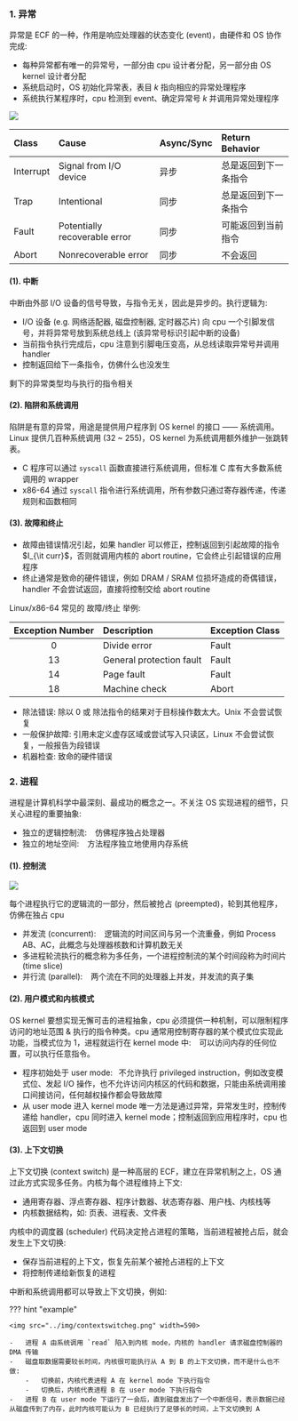 ### 1. 异常

异常是 ECF 的一种，作用是响应处理器的状态变化 (event)，由硬件和 OS 协作完成:

-   每种异常都有唯一的异常号，一部分由 cpu 设计者分配，另一部分由 OS kernel 设计者分配
-   系统启动时，OS 初始化异常表，表目 $k$ 指向相应的异常处理程序
-   系统执行某程序时，cpu 检测到 event、确定异常号 $k$ 并调用异常处理程序

<font class="i_l_b%30" id="cpu generates addr of handler">
<img src="../img/gen_addr_of_handler.png">
</font>

<font class="t_a%0&0_b%10_h%3&0">

| Class     | Cause                         | Async/Sync | Return Behavior      |
| :-------- | :---------------------------- | :--------- | :------------------- |
| Interrupt | Signal from I/O device        | 异步       | 总是返回到下一条指令 |
| Trap      | Intentional                   | 同步       | 总是返回到下一条指令 |
| Fault     | Potentially recoverable error | 同步       | 可能返回到当前指令   |
| Abort     | Nonrecoverable error          | 同步       | 不会返回             |

</font>

#### (1). 中断

中断由外部 I/O 设备的信号导致，与指令无关，因此是异步的。执行逻辑为:

-   I/O 设备 (e.g. 网络适配器, 磁盘控制器, 定时器芯片) 向 cpu 一个引脚发信号，并将异常号放到系统总线上 (该异常号标识引起中断的设备)
-   当前指令执行完成后，cpu 注意到引脚电压变高，从总线读取异常号并调用 handler
-   控制返回给下一条指令，仿佛什么也没发生

剩下的异常类型均与执行的指令相关

#### (2). 陷阱和系统调用

陷阱是有意的异常，用途是提供用户程序到 OS kernel 的接口 —— 系统调用。<br>
Linux 提供几百种系统调用 (32 ~ 255)，OS kernel 为系统调用额外维护一张跳转表。

-   C 程序可以通过 `syscall` 函数直接进行系统调用，但标准 C 库有大多数系统调用的 wrapper
-   x86-64 通过 `syscall` 指令进行系统调用，所有参数只通过寄存器传递，传递规则和函数相同

#### (3). 故障和终止

<font class="u_1">

-   故障由错误情况引起，如果 handler 可以修正，控制返回到引起故障的指令 $I_{\it curr}$，否则就调用内核的 abort routine，它会终止引起错误的应用程序
-   终止通常是致命的硬件错误，例如 DRAM / SRAM 位损坏造成的奇偶错误，handler 不会尝试返回，直接将控制交给 abort routine

</font>

Linux/x86-64 常见的 故障/终止 举例:

<font class="t_a%0&0_b%10_h%3&0">

| Exception Number | Description              | Exception Class |
| :--------------: | :----------------------- | :-------------- |
|        0         | Divide error             | Fault           |
|        13        | General protection fault | Fault           |
|        14        | Page fault               | Fault           |
|        18        | Machine check            | Abort           |

</font>

<font class="u_1">

-   除法错误: 除以 0 或 除法指令的结果对于目标操作数太大。Unix 不会尝试恢复
-   一般保护故障: 引用未定义虚存区域或尝试写入只读区，Linux 不会尝试恢复，一般报告为段错误
-   机器检查: 致命的硬件错误

</font>

### 2. 进程

进程是计算机科学中最深刻、最成功的概念之一。不关注 OS 实现进程的细节，只关心进程的重要抽象:

-   独立的逻辑控制流: &ensp; 仿佛程序独占处理器
-   独立的地址空间: &ensp; 方法程序独立地使用内存系统

#### (1). 控制流

<font class="i_l_b%30">
<img src="../img/processabc.png">
</font>

每个进程执行它的逻辑流的一部分，然后被抢占 (preempted)，轮到其他程序，仿佛在独占 cpu

-   并发流 (concurrent): &ensp; 逻辑流的时间区间与另一个流重叠，例如 Process AB、AC，此概念与处理器核数和计算机数无关
-   多进程轮流执行的概念称为多任务，一个进程控制流的某个时间段称为时间片 (time slice)
-   并行流 (parallel): &ensp; 两个流在不同的处理器上并发，并发流的真子集

#### (2). 用户模式和内核模式

OS kernel 要想实现无懈可击的进程抽象，cpu 必须提供一种机制，可以限制程序访问的地址范围 & 执行的指令种类。cpu 通常用控制寄存器的某个模式位实现此功能，当模式位为 1，进程就运行在 kernel mode 中: &ensp; 可以访问内存的任何位置，可以执行任意指令。

-   程序初始处于 user mode:&ensp; 不允许执行 privileged instruction，例如改变模式位、发起 I/O 操作，也不允许访问内核区的代码和数据，只能由系统调用接口间接访问，任何越权操作都会导致故障
-   从 user mode 进入 kernel mode 唯一方法是通过异常，异常发生时，控制传递给 handler，cpu 同时进入 kernel mode；控制返回到应用程序时，cpu 也返回到 user mode

#### (3). 上下文切换

上下文切换 (context switch) 是一种高层的 ECF，建立在异常机制之上，OS 通过此方式实现多任务。内核为每个进程维持上下文:

-   通用寄存器、浮点寄存器、程序计数器、状态寄存器、用户栈、内核栈等
-   内核数据结构，如: 页表、进程表、文件表

内核中的调度器 (scheduler) 代码决定抢占进程的策略，当前进程被抢占后，就会发生上下文切换:

-   保存当前进程的上下文，恢复先前某个被抢占进程的上下文
-   将控制传递给新恢复的进程

中断和系统调用都可以导致上下文切换，例如:

??? hint "example"

    <img src="../img/contextswitcheg.png" width=590>

    -   进程 A 由系统调用 `read` 陷入到内核 mode，内核的 handler 请求磁盘控制器的 DMA 传输
    -   磁盘取数据需要较长时间，内核很可能执行从 A 到 B 的上下文切换，而不是什么也不做:
        -   切换前，内核代表进程 A 在 kernel mode 下执行指令
        -   切换后，内核代表进程 B 在 user mode 下执行指令
    -   进程 B 在 user mode 下运行了一会后，直到磁盘发出了一个中断信号，表示数据已经从磁盘传到了内存，此时内核可能认为 B 已经执行了足够长的时间，上下文切换到 A
